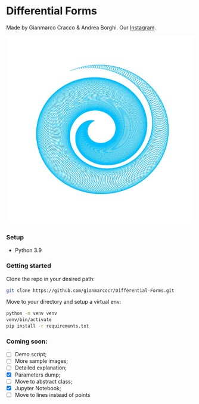 # Differential Forms

Made by Gianmarco Cracco & Andrea Borghi. Our [Instagram](https://instagram.com/differentialforms?igshid=YmMyMTA2M2Y=).

![](sample_img/sample_plot.jpg)

[//]: # (<img src="./Sample_imgs/sample_plot.jpg" width=""/>)
### Setup
* Python 3.9

### Getting started
Clone the repo in your desired path:
```bash
git clone https://github.com/gianmarcocr/Differential-Forms.git
```

Move to your directory and setup a virtual env:
```bash
python -m venv venv
venv/bin/activate
pip install -r requirements.txt
```


### Coming soon:
- [ ] Demo script;
- [ ] More sample images; 
- [ ] Detailed explanation;
- [x] Parameters dump;
- [ ] Move to abstract class;
- [x] Jupyter Notebook;
- [ ] Move to lines instead of points